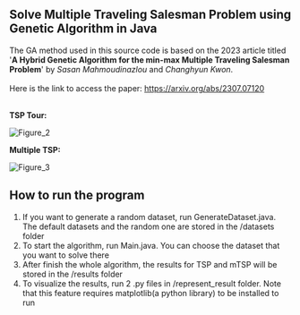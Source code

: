## Solve Multiple Traveling Salesman Problem using Genetic Algorithm in Java<br/>
The GA method used in this source code is based on the 2023 article titled '**A Hybrid Genetic Algorithm for the min-max Multiple Traveling Salesman Problem**' by *Sasan Mahmoudinazlou* and *Changhyun Kwon*. <br/><br/>
Here is the link to access the paper: https://arxiv.org/abs/2307.07120 <br/><br/>

**TSP Tour:** 

![Figure_2](https://scontent.xx.fbcdn.net/v/t1.15752-9/369480960_6747636605319054_5269253634964379653_n.png?_nc_cat=105&ccb=1-7&_nc_sid=510075&_nc_ohc=KKZ8kamgao8AX-JQInN&_nc_ad=z-m&_nc_cid=0&_nc_ht=scontent.xx&oh=03_AdR7E8ZFvv2yXS4Uha3E0aTe6D9jOFOxhyZgv78DpQ-7cA&oe=658860B9)

**Multiple TSP:**

![Figure_3](https://scontent.xx.fbcdn.net/v/t1.15752-9/376602084_772835554727243_3073980217504839308_n.png?_nc_cat=105&ccb=1-7&_nc_sid=510075&_nc_ohc=LcSvhc2lt00AX-fVJcN&_nc_ad=z-m&_nc_cid=0&_nc_ht=scontent.xx&oh=03_AdSBaPwmzggM8FRlDAfhlmgRgFu-vqqgvTu1IzJe7oNtgQ&oe=6588803D)

## How to run the program<br/>
1. If you want to generate a random dataset, run GenerateDataset.java. The default datasets and the random one are stored in the /datasets folder
2. To start the algorithm, run Main.java. You can choose the dataset that you want to solve there
3. After finish the whole algorithm, the results for TSP and mTSP will be stored in the /results folder
4. To visualize the results, run 2 .py files in /represent_result folder. Note that this feature requires matplotlib(a python library) to be installed to run